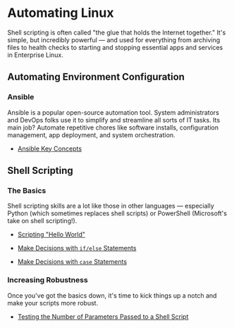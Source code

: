 # Automating Linux

Shell scripting is often called "the glue that holds the Internet
together." It's simple, but incredibly powerful — and used for everything
from archiving files to health checks to starting and stopping essential
apps and services in Enterprise Linux.

## Automating Environment Configuration

### Ansible

Ansible is a popular open-source automation tool. System administrators
and DevOps folks use it to simplify and streamline all sorts of IT tasks.
Its main job? Automate repetitive chores like software installs,
configuration management, app deployment, and system orchestration.

- [Ansible Key Concepts](ansibleKeyConcepts.md)

## Shell Scripting

### The Basics

Shell scripting skills are a lot like those in other languages — especially
Python (which sometimes replaces shell scripts) or PowerShell (Microsoft's
take on shell scripting!).

- [Scripting "Hello World"](scriptingHelloWorld.md)

- [Make Decisions with `if/else` Statements](ifElseStatements.md)

- [Make Decisions with `case` Statements](caseStatements.md)

### Increasing Robustness

Once you've got the basics down, it's time to kick things up a notch and
make your scripts more robust.

- [Testing the Number of Parameters Passed to a Shell Script](testingNumberOfParameters.md)

